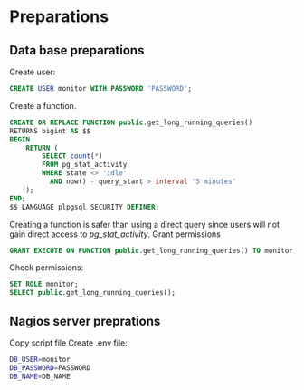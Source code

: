 # Preparations

## Data base preparations
Create user:
```sql
CREATE USER monitor WITH PASSWORD 'PASSWORD';
```
Create a function. 
```sql
CREATE OR REPLACE FUNCTION public.get_long_running_queries()
RETURNS bigint AS $$
BEGIN
    RETURN (
        SELECT count(*) 
        FROM pg_stat_activity 
        WHERE state <> 'idle' 
          AND now() - query_start > interval '5 minutes'
    );
END;
$$ LANGUAGE plpgsql SECURITY DEFINER;
```
Creating a function is safer than using a direct query since users will not gain direct access to _pg_stat_activity_.
Grant permissions
```sql
GRANT EXECUTE ON FUNCTION public.get_long_running_queries() TO monitor;
```
Check permissions:
```sql
SET ROLE monitor;
SELECT public.get_long_running_queries();
```
## Nagios server preprations

Copy script file
Create .env file:
```bash
DB_USER=monitor
DB_PASSWORD=PASSWORD
DB_NAME=DB_NAME
```